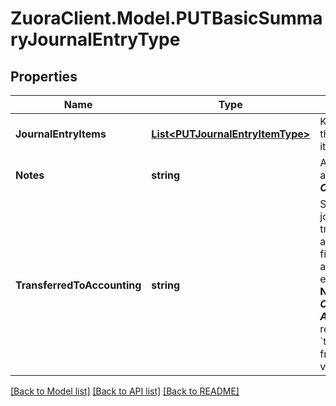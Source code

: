 # ZuoraClient.Model.PUTBasicSummaryJournalEntryType

## Properties

Name | Type | Description | Notes
------------ | ------------- | ------------- | -------------
**JournalEntryItems** | [**List&lt;PUTJournalEntryItemType&gt;**](PUTJournalEntryItemType.md) | Key name that represents the list of journal entry items.  | [optional] 
**Notes** | **string** | Additional information about this record.  ***Character limit:*** 2,000  | [optional] 
**TransferredToAccounting** | **string** | Status shows whether the journal entry has been transferred to an accounting system.   This field cannot be changed after the summary journal entry has been canceled.  **Note:** The Zuora Finance ***Override Transferred to Accounting*** permission is required to change &#x60;transferredToAccounting&#x60; from &#x60;Yes&#x60; to any other value.  | [optional] 

[[Back to Model list]](../README.md#documentation-for-models) [[Back to API list]](../README.md#documentation-for-api-endpoints) [[Back to README]](../README.md)


